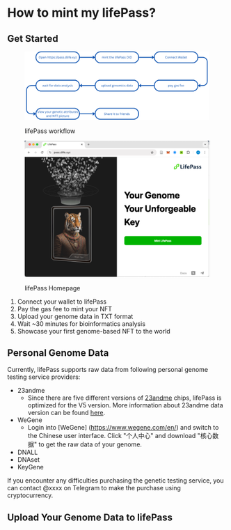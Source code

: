 # How to mint my lifePass?

## Get Started

<figure><img src="../imgs/lifepass-workflow.png" alt=""><figcaption><p>lifePass workflow</p></figcaption></figure>

<figure><img src="../imgs/lifepass-homepage.png" alt=""><figcaption><p>lifePass Homepage</p></figcaption></figure>



1. Connect your wallet to lifePass
2. Pay the gas fee to mint your NFT
3. Upload your genome data in TXT format
4. Wait ~30 minutes for bioinformatics analysis
5. Showcase your first genome-based NFT to the world

## Personal Genome Data

Currently, lifePass supports raw data from following personal genome testing service providers:

* 23andme
  * Since there are five different versions of [23andme](https://www.23andme.com) chips, lifePass is optimized for the V5 version. More information about 23andme data version can be found [here](https://customercare.23andme.com/hc/en-us/articles/218392668-Upgrading-to-23andMe-s-Newest-Chip-Version).
* WeGene
  * Login into [WeGene] (https://www.wegene.com/en/) and switch to the Chinese user interface. Click "个人中心" and download "核心数据" to get the raw data of your genome.
* DNALL
* DNAset
* KeyGene

If you encounter any difficulties purchasing the genetic testing service, you can contact @xxxx on Telegram to make the purchase using cryptocurrency.

## Upload Your Genome Data to lifePass
